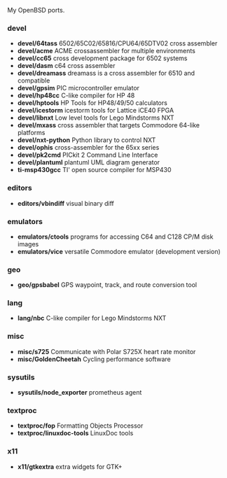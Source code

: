 My OpenBSD ports.

### devel

* **devel/64tass** 6502/65C02/65816/CPU64/65DTV02 cross assembler
* **devel/acme** ACME crossassembler for multiple environments
* **devel/cc65** cross development package for 6502 systems
* **devel/dasm** c64 cross assembler
* **devel/dreamass** dreamass is a cross assembler for 6510 and compatible
* **devel/gpsim** PIC microcontroller emulator
* **devel/hp48cc** C-like compiler for HP 48
* **devel/hptools** HP Tools for HP48/49/50 calculators
* **devel/icestorm** icestorm tools for Lattice iCE40 FPGA
* **devel/libnxt** Low level tools for Lego Mindstorms NXT
* **devel/mxass** cross assembler that targets Commodore 64-like platforms
* **devel/nxt-python** Python library to control NXT
* **devel/ophis** cross-assembler for the 65xx series
* **devel/pk2cmd** PICkit 2 Command Line Interface
* **devel/plantuml** plantuml UML diagram generator
* **ti-msp430gcc** TI' open source compiler for MSP430

### editors

* **editors/vbindiff** visual binary diff

### emulators

* **emulators/ctools** programs for accessing C64 and C128 CP/M disk images
* **emulators/vice** versatile Commodore emulator (development version)

### geo

* **geo/gpsbabel** GPS waypoint, track, and route conversion tool

### lang

* **lang/nbc** C-like compiler for Lego Mindstorms NXT

### misc

* **misc/s725** Communicate with Polar S725X heart rate monitor
* **misc/GoldenCheetah** Cycling performance software

### sysutils

* **sysutils/node_exporter** prometheus agent

### textproc

* **textproc/fop** Formatting Objects Processor
* **textproc/linuxdoc-tools** LinuxDoc tools

### x11

* **x11/gtkextra** extra widgets for GTK+

